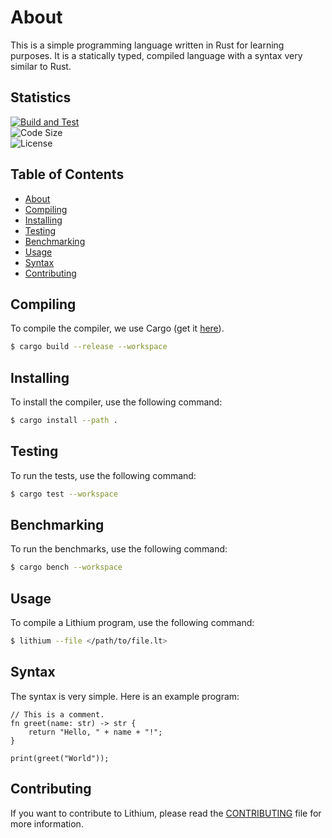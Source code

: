 # About

This is a simple programming language written in Rust for learning purposes.
It is a statically typed, compiled language with a syntax very similar to Rust.

## Statistics
[![Build and Test](https://github.com/BastianAsmussen/Lithium/actions/workflows/build.yml/badge.svg)](https://github.com/BastianAsmussen/Lithium/actions/workflows/build.yml)  
![Code Size](https://img.shields.io/github/languages/code-size/BastianAsmussen/Lithium)  
![License](https://img.shields.io/github/license/BastianAsmussen/Lithium)  

## Table of Contents

- [About](#about)
- [Compiling](#compiling)
- [Installing](#installing)
- [Testing](#testing)
- [Benchmarking](#benchmarking)
- [Usage](#usage)
- [Syntax](#syntax)
- [Contributing](#contributing)

## Compiling

To compile the compiler, we use Cargo (get it [here](https://rustup.rs/)).

```bash
$ cargo build --release --workspace
```

## Installing

To install the compiler, use the following command:

```bash
$ cargo install --path .
```

## Testing

To run the tests, use the following command:

```bash
$ cargo test --workspace
```

## Benchmarking

To run the benchmarks, use the following command:

```bash
$ cargo bench --workspace
```

## Usage

To compile a Lithium program, use the following command:

```bash
$ lithium --file </path/to/file.lt>
```

## Syntax

The syntax is very simple. Here is an example program:

```lt
// This is a comment.
fn greet(name: str) -> str {
    return "Hello, " + name + "!";
}

print(greet("World"));
```

## Contributing

If you want to contribute to Lithium, please read the [CONTRIBUTING](CONTRIBUTING.md) file for more information.
